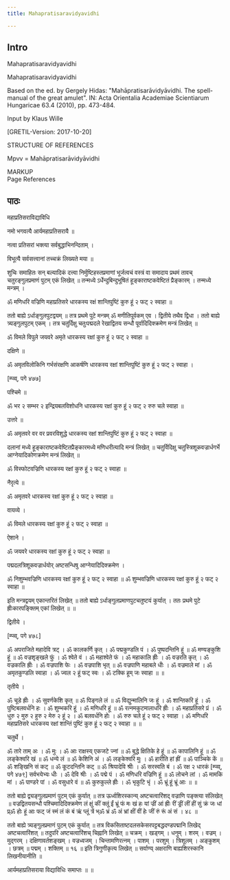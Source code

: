 ```yaml
---
title: Mahapratisaravidyavidhi

---
```

## Intro

Mahapratisaravidyavidhi  

Mahapratisaravidyavidhi  

Based on the ed. by Gergely Hidas: "Mahāpratisarāvidyāvidhi. The spell-manual of the great amulet". IN: Acta Orientalia Academiae Scientiarum Hungaricae 63.4 (2010), pp. 473-484.  

Input by Klaus Wille
  
[GRETIL-Version: 2017-10-20]  

STRUCTURE OF REFERENCES
  
Mpvv = Mahāpratisarāvidyāvidhi  

MARKUP  
Page References  

## पाठः

महाप्रतिसराविद्याविधि  

नमो भगवत्यै आर्यमहाप्रतिसरायै ॥  

नत्वा प्रतिसरां भक्त्या सर्वबुद्धाभिनन्दिताम् ।
  
विभूत्यै सर्वसत्त्वानां तच्चक्रं लिख्यते मया ॥  

शुचिः समाहितः सन् बल्यादिकं दत्त्वा निर्मुष्टिहस्तप्रमाणां भूर्जत्वचं वस्त्रं वा समादाय प्रथमं तावच् चतुरङ्गुलप्रमाणं पुटम् एकं लिखेत् ॥ तन्मध्ये ऽर्धेन्दुबिन्दुभूषितं हूङ्काराष्टकवेष्टितं प्रैङ्कारम् । तन्मध्ये मन्त्रम् ।  

ॐ मणिधरि वज्रिणि महाप्रतिसरे धारकस्य रक्षं शान्तिपुष्टिं कुरु हूं २ फट् २ स्वाहा ॥  

ततो बाह्ये ऽर्धाङ्गुलपुटद्वयम् ॥ तत्र प्रथमे पुटे मन्त्रम् ॐ मणीतिपूर्वकम् एव । द्वितीये तथैव द्विधा । ततो बाह्ये त्र्यङ्गुलपुटम् एकम् । तत्र चतुर्दिक्षु चतुःपद्मदले रेखाद्वितय सन्धौ पूर्वादिदिक्क्रमेण मन्त्रं लिखेत् ॥  

ॐ विमले विपुले जयवरे अमृते धारकस्य रक्षां कुरु हूं २ फट् २ स्वाहा ॥  

दक्षिणे ॥  

ॐ अमृतविलोकिनि गर्भसंरक्षणि आकर्षणि धारकस्य रक्षां शान्तिपुष्टिं कुरु हूं २ फट् २ स्वाहा ।  
  
[म्प्व्व्, पगे ४७७]
  
पश्चिमे ॥  

ॐ भर २ सम्भर २ इन्द्रियबलविशोधनि धारकस्य रक्षां कुरु हूं २ फट् २ रुरु चले स्वाहा ॥  

उत्तरे ॥  

ॐ अमृतवरे वर वर प्रवरविशुद्धे धारकस्य रक्षां शान्तिपुष्टिं कुरु हूं २ फट् २ स्वाहा ॥  

दलानां मध्ये हूङ्काराष्टकवेष्टितप्रैङ्कारमध्ये मणिधरीत्यादि मन्त्रं लिखेत् ॥ चतुर्विदिक्षु चतुस्त्रिशूकवज्रार्धगर्भे आग्नेयादिकोणक्रमेण मन्त्रं लिखेत् ॥  

ॐ विस्फोटवज्रिणि धारकस्य रक्षां कुरु हूं २ फट् २ स्वाहा ॥  

नैरृत्ये ॥  

ॐ अमृतवरे धारकस्य रक्षां कुरु हूं २ फट् २ स्वाहा ॥  

वायव्ये ।  

ॐ विमले धारकस्य रक्षां कुरु हूं २ फट् २ स्वाहा ॥  

ऐशाने ।  

ॐ जयवरे धारकस्य रक्षां कुरु हूं २ फट् २ स्वाहा ॥  

पद्मदलत्रिशूकवज्रार्धयोर् अष्टसन्धिषु आग्नेयादिदिक्क्रमेण ।  

ॐ निशुम्भवज्रिणि धारकस्य रक्षां कुरु हूं २ फट् २ स्वाहा ॥ ॐ शुम्भवज्रिणि धारकस्य रक्षां कुरु हूं २ फट् २ स्वाहा ॥  

इति मन्त्रद्वयम् एकान्तरितं लिखेत् ॥ ततो बाह्ये ऽर्धाङ्गुलप्रमाणपुटचतुष्टयं कुर्यात् । ततः प्रथमे पुटे ह्रीःकारपङ्क्तिम् एकां लिखेत् ॥ ॥  

द्वितीये ।  
  
[म्प्व्व्, पगे ४७८]
  
ॐ अपराजिते महादेवि त्रट् । ॐ कालकर्णि कृत् । ॐ पद्मकुण्डलि पं । ॐ पुष्पदन्तिनि हूं ॥ ॐ मण्यङ्कुशि हूं ॥ ॐ वज्रशृङ्खले फुं । ॐ श्वेते वं । ॐ महाश्वेते फं । ॐ महाकालि ह्रीः । ॐ वज्ररति कृत् । ॐ वज्रकालि ह्रीः । ॐ वज्रपाशि फेः । ॐ वज्रपाशि भृत् ॥ ॐ वज्रपाणि महाबले धीः । ॐ वज्रमाले मां । ॐ अमृतकुण्डलि स्वाहा । ॐ ज्वल २ हूं फट् स्वः । ॐ टक्कि हूम् जः स्वाहा ॥ ॥  

तृतीये ।  

ॐ चूडे ह्रीः । ॐ सुवर्णकेशि कृत् ॥ ॐ पिङ्गले लं ॥ ॐ विद्युन्मालिनि जः हूं । ॐ शान्तिकरि हूं । ॐ पुष्टिबलवर्धनि हः । ॐ शुम्भकरि हूं । ॐ मणिधरि हूं ॥ ॐ रत्नमकुटमालाधरि ह्रीः । ॐ महाप्रतिसरे प्रं । ॐ धुरु २ मुरु २ हुरु २ मेरु २ हूं २ । ॐ बलवर्धनि होः । ॐ रुरु चले हूं २ फट् २ स्वाहा । ॐ मणिधरि महाप्रतिसरे धारकस्य रक्षां शान्तिं पुष्टिं कुरु हूं २ फट् २ स्वाहा ॥ ॥  

चतुर्थे ।  

ॐ तारे ताम् अः । ॐ मुः । ॐ आः राक्षस्य् एकजटे ज्नां ॥ ॐ बुद्धे क्षितिके हे हूं ॥ ॐ कापालिनि हूं ॥ ॐ लङ्केश्वरि खं ॥ ॐ धन्ये लं ॥ ॐ केशिनि अं । ॐ लङ्केश्वरि मुः । ॐ हारीति हां ह्रीं ॥ ॐ पाञ्चिके कें ॥ ॐ शङ्खिनि सं कट् ॥ ॐ कूटदन्तिनि कट् ॥ ॐ श्रियादेवि श्रीः । ॐ सरस्वति बं । ॐ रक्ष २ धारकं [म्प्व्व्, पगे ४७९] सर्वभयेभ्यः धीः । ॐ देवि श्रीः । ॐ पद्मे पं । ॐ मणिधरि वज्रिणि हूं ॥ ॐ लोचने लां । ॐ मामकि मां । ॐ पाण्डरे पां । ॐ वसुधारे वं ॥ ॐ कुरुकुल्ले ह्रीः । ॐ भृकुटि भृं । ॐ भ्रूं हूं भ्रूं आः ॥ ॥  

ततो बाह्ये द्व्यङ्गुलप्रमाणं पुटम् एकं कुर्यात् ॥ तत्र ऊर्ध्वशिरस्कान्य् अष्टचत्वारिंशद् वज्राणि पङ्क्त्या संलिखेत् ॥ वज्रद्वितयसन्धौ पश्चिमादिदिक्क्रमेण लं क्षुं कीं क्लूं ईं भ्रूं फं मः खं हः यां ज्रीं आं ह्रीः रीं ड्रीं लीं हीं सुं क्रं जः धां प्र्ॐ होः हूं आः फट् जं स्मं लं कं बं ऋं प्लूं त्रें भ्ॐ भ्रं ॐ अं भ्रां क्षीं वीं हेः जीं रुं रूं अं सं । ४८ ॥  

ततो बाह्ये त्र्यङ्गुलप्रमाणं पुटम् एकं कुर्यात् ॥ तत्र विकसिताष्टदलसकेसरपट्टबद्धदण्डपद्मानि लिखेद् अष्टचत्वारिंशत् ॥ तदुपरि अष्टचत्वारिंशच् चिह्नानि लिखेत् ॥ चक्रम् । खड्गम् । धनुम् । शरम् । वज्रम् । मुद्गरम् । दक्षिणावर्तशङ्खम् । वज्रध्वजम् । चिन्तामणिरत्नम् । पाशम् । परशुम् । त्रिशूलम् । अङ्कुशम् । छत्रम् ॥ पद्मम् । शक्तिम् ॥ १६ ॥ इति त्रिगुणीकृत्य लिखेत् ॥ सर्वाण्य् अक्षराणि बाह्यशिरस्कानि लिखनीयानीति ॥  

आर्यमहाप्रतिसराया विद्याविधिः समाप्तः ॥ ॥  
  
